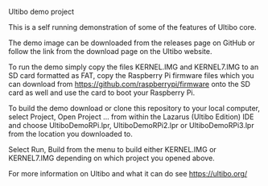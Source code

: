 Ultibo demo project

This is a self running demonstration of some of the features of Ultibo core.

The demo image can be downloaded from the releases page on GitHub or follow
the link from the download page on the Ultibo website.

To run the demo simply copy the files KERNEL.IMG and KERNEL7.IMG to an SD card
formatted as FAT, copy the Raspberry Pi firmware files which you can download
from https://github.com/raspberrypi/firmware onto the SD card as well and use
the card to boot your Raspberry Pi.

To build the demo download or clone this repository to your local computer, select
Project, Open Project ... from within the Lazarus (Ultibo Edition) IDE and choose
UltiboDemoRPi.lpr, UltiboDemoRPi2.lpr or UltiboDemoRPi3.lpr from the location you
downloaded to. 

Select Run, Build from the menu to build either KERNEL.IMG or KERNEL7.IMG depending
on which project you opened above.

For more information on Ultibo and what it can do see https://ultibo.org/

